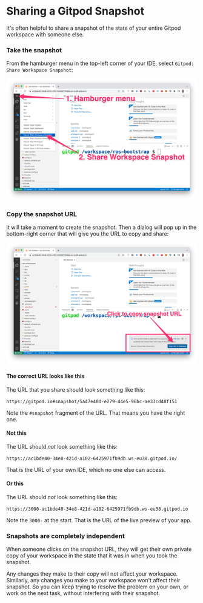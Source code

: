 # Sharing a Gitpod Snapshot

It's often helpful to share a snapshot of the state of your entire Gitpod workspace with someone else.

### Take the snapshot

From the hamburger menu in the top-left corner of your IDE, select `Gitpod: Share Workspace Snapshot`:

![](/assets/gitpod-snapshot-file-menu.png)

### Copy the snapshot URL

It will take a moment to create the snapshot. Then a dialog will pop up in the bottom-right corner that will give you the URL to copy and share:

![](/assets/gitpod-snapshot-copy-url.png)

#### The correct URL looks like this

The URL that you share should look something like this:

```
https://gitpod.io#snapshot/5a47e40d-e279-44e5-96bc-ae33cd48f151
```

Note the `#snapshot` fragment of the URL. That means you have the right one.

#### Not this

The URL should _not_ look something like this:

```
https://ac1bde40-34e8-421d-a102-6425971fb9db.ws-eu38.gitpod.io/
```

That is the URL of your own IDE, which no one else can access.

#### Or this

The URL should _not_ look something like this:

```
https://3000-ac1bde40-34e8-421d-a102-6425971fb9db.ws-eu38.gitpod.io
```

Note the `3000-` at the start. That is the URL of the live preview of your app.

### Snapshots are completely independent

When someone clicks on the snapshot URL, they will get their own private copy of your workspace in the state that it was in when you took the snapshot.

Any changes they make to their copy will not affect your workspace. Similarly, any changes you make to your workspace won't affect their snapshot. So you can keep trying to resolve the problem on your own, or work on the next task, without interfering with their snapshot.

